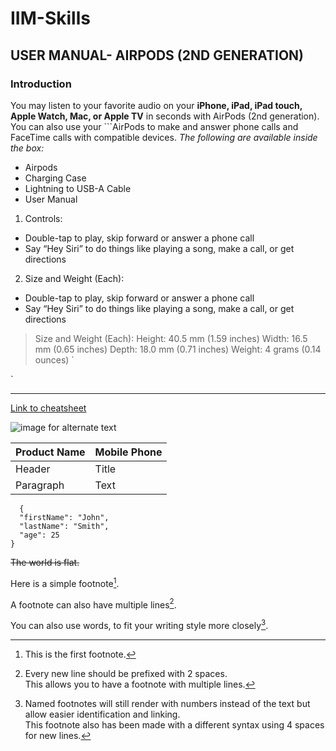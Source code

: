# IIM-Skills
## USER MANUAL- AIRPODS (2ND GENERATION)
### Introduction
You may listen to your favorite audio on your **iPhone, iPad, iPad touch, Apple Watch, Mac, or Apple TV**  in seconds with AirPods (2nd generation). You can also use your ```AirPods to make and answer phone calls and FaceTime calls with compatible devices. 
*The following are available inside the box:* 
- Airpods 
- Charging Case 
- Lightning to USB-A Cable 
- User Manual
1. Controls:
 - Double-tap to play, skip forward or answer a phone call
 - Say “Hey Siri” to do things like playing a song, make a call, or get directions

2. Size and Weight (Each):
- Double-tap to play, skip forward or answer a phone call
- Say “Hey Siri” to do things like playing a song, make a call, or get directions


> Size and Weight (Each):
Height: 40.5 mm (1.59 inches)
Width: 16.5 mm (0.65 inches)
Depth: 18.0 mm (0.71 inches)
Weight: 4 grams (0.14 ounces)
`<html>

   <script>
    
    
       document.write("Display NaN error<br><br>")
       
       var value = window.prompt();
       
       value= parseInt(value);
       
       document.write(value);
       
    
    </script>
    
    
</html>`

---

[Link to cheatsheet](https://www.markdownguide.org/cheat-sheet/#basic-syntax)

![image for alternate text](https://user-images.githubusercontent.com/104711446/222921309-9e2583a7-750e-4b33-a7fa-5b24122544b7.png)

| Product Name | Mobile Phone |
| ----------- | ----------- |
| Header | Title |
| Paragraph | Text |

```
  {
  "firstName": "John",
  "lastName": "Smith",
  "age": 25
}
```

~~The world is flat.~~

[^1]:This is the first footnote.

Here is a simple footnote[^1].

A footnote can also have multiple lines[^2].  

You can also use words, to fit your writing style more closely[^note].

[^1]: My reference.
[^2]: Every new line should be prefixed with 2 spaces.  
  This allows you to have a footnote with multiple lines.
[^note]:
    Named footnotes will still render with numbers instead of the text but allow easier identification and linking.  
    This footnote also has been made with a different syntax using 4 spaces for new lines.
    
    
